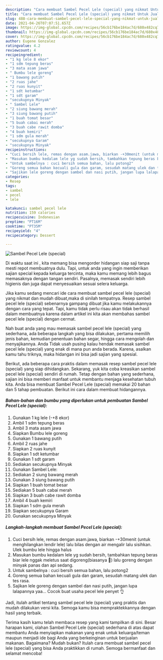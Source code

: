 ```yaml
---
description: "Cara membuat Sambel Pecel Lele (special) yang nikmat Untuk Jualan"
title: "Cara membuat Sambel Pecel Lele (special) yang nikmat Untuk Jualan"
slug: 488-cara-membuat-sambel-pecel-lele-special-yang-nikmat-untuk-jualan
date: 2021-04-26T07:07:51.657Z
image: https://img-global.cpcdn.com/recipes/56cb176be184ac7d/680x482cq70/sambel-pecel-lele-special-foto-resep-utama.jpg
thumbnail: https://img-global.cpcdn.com/recipes/56cb176be184ac7d/680x482cq70/sambel-pecel-lele-special-foto-resep-utama.jpg
cover: https://img-global.cpcdn.com/recipes/56cb176be184ac7d/680x482cq70/sambel-pecel-lele-special-foto-resep-utama.jpg
author: Eugene Gonzalez
ratingvalue: 4.2
reviewcount: 4
recipeingredient:
- "1 kg lele 8 ekor"
- "1 sdm tepung beras"
- "3 mata asam jawa"
- " Bumbu lele goreng"
- "1 bawang putih"
- "2 ruas jahe"
- "2 ruas kunyit"
- "1 sdt ketumbar"
- "1 sdt garam"
- "secukupnya Minyak"
- " Sambel Lele"
- "2 siung bawang merah"
- "3 siung bawang putih"
- "1 buah tomat besar"
- "5 buah cabai merah"
- "3 buah cabe rawit domba"
- "4 buah kemiri"
- "1 sdm gula merah"
- "secukupnya Garam"
- "secukupnya Minyak"
recipeinstructions:
- "Cuci bersih lele, remas dengan asam.jawa, biarkan -+30menit (untuk menghilangkan lendir lele) lalu bilas dengan air mengalir lalu sisihkan. Ulek bumbu lele hingga halus"
- "Masukan bumbu kedalam lele yg sudah bersih, tambahkan tepung beras biar lele nggak meletus saat digoreng(biasanya 😬) lalu goreng dengan minyak panas dan api sedang."
- "Untuk sambelnya : cuci bersih semua bahan, lalu potong2"
- "Goreng semua bahan kecuali gula dan garam, sesudah matang ulek dan tes rasa."
- "Sajikan lele goreng dengan sambel dan nasi putih, jangan lupa lalapannya yaa... Cocok buat usaha pecel lele penyet 👌"
categories:
- Resep
tags:
- sambel
- pecel
- lele

katakunci: sambel pecel lele 
nutrition: 159 calories
recipecuisine: Indonesian
preptime: "PT16M"
cooktime: "PT35M"
recipeyield: "4"
recipecategory: Dessert

---
```



![Sambel Pecel Lele (special)](https://img-global.cpcdn.com/recipes/56cb176be184ac7d/680x482cq70/sambel-pecel-lele-special-foto-resep-utama.jpg)

Di waktu  saat ini , kita memang bisa mengorder hidangan siap saji tanpa mesti repot membuatnya dulu. Tapi, untuk anda yang ingin memberikan sajian special kepada keluarga tercinta, maka kamu memang lebih bagus memasaknya dengan tangan sendiri. Pasalnya, memasak sendiri lebih higienis dan juga dapat menyesuaikan sesuai selera keluarga.

Jika kamu sedang mencari ide cara membuat sambel pecel lele (special) yang nikmat dan mudah dibuat,maka di sinilah tempatnya. Resep sambel pecel lele (special)  sebenarnya gampang dibuat jika kamu melakukannya dengan cara yang tepat. Tapi, kamu tidak perlu risau akan tidak berhasil dalam membuatnya 
karena dalam artikel ini kita akan membahas sambel pecel lele (special) dengan cermat.  



Nah buat anda yang mau memasak sambel pecel lele (special) yang sederhana, ada beberapa langkah yang bisa dilakukan, pertama memilih jenis bahan, kemudian penentuan bahan segar, hingga cara mengolah dan menyajikannya. Anda Tidak usah pusing kalau hendak memasak sambel pecel lele (special) yang enak di mana pun anda berada. Karena, asalkan kamu  tahu triknya, maka hidangan ini bisa jadi sajian yang spesial.

Berikut, ada beberapa cara praktis  dalam memasak resep sambel pecel lele (special) yang siap dihidangkan. Sekarang, yuk kita coba kreasikan sambel pecel lele (special) sendiri di rumah. Tetap dengan bahan yang sederhana, sajian ini bisa memberi manfaat untuk membantu menjaga kesehatan tubuh kita. Anda bisa membuat Sambel Pecel Lele (special) memakai 20 bahan dan 5 tahap pembuatan. Berikut ini cara dalam membuat hidangannya.

<!--inarticleads1-->

##### Bahan-bahan dan bumbu yang diperlukan untuk pembuatan Sambel Pecel Lele (special):

1. Gunakan 1 kg lele (-+8 ekor)
1. Ambil 1 sdm tepung beras
1. Ambil 3 mata asam jawa
1. Siapkan  Bumbu lele goreng
1. Gunakan 1 bawang putih
1. Ambil 2 ruas jahe
1. Siapkan 2 ruas kunyit
1. Siapkan 1 sdt ketumbar
1. Gunakan 1 sdt garam
1. Sediakan secukupnya Minyak
1. Gunakan  Sambel Lele:
1. Sediakan 2 siung bawang merah
1. Gunakan 3 siung bawang putih
1. Siapkan 1 buah tomat besar
1. Sediakan 5 buah cabai merah
1. Siapkan 3 buah cabe rawit domba
1. Ambil 4 buah kemiri
1. Siapkan 1 sdm gula merah
1. Siapkan secukupnya Garam
1. Gunakan secukupnya Minyak




<!--inarticleads2-->

##### Langkah-langkah membuat Sambel Pecel Lele (special):

1. Cuci bersih lele, remas dengan asam.jawa, biarkan -+30menit (untuk menghilangkan lendir lele) lalu bilas dengan air mengalir lalu sisihkan. Ulek bumbu lele hingga halus
1. Masukan bumbu kedalam lele yg sudah bersih, tambahkan tepung beras biar lele nggak meletus saat digoreng(biasanya 😬) lalu goreng dengan minyak panas dan api sedang.
1. Untuk sambelnya : cuci bersih semua bahan, lalu potong2
1. Goreng semua bahan kecuali gula dan garam, sesudah matang ulek dan tes rasa.
1. Sajikan lele goreng dengan sambel dan nasi putih, jangan lupa lalapannya yaa... Cocok buat usaha pecel lele penyet 👌




Jadi, itulah artikel tentang  sambel pecel lele (special)  yang praktis dan mudah dilakukan versi kita. Semoga kamu bisa mempraktekkannya dengan hasil yang terbaik. 

Terima kasih kamu telah membaca resep yang kami tampilkan di sini. Besar harapan kami, olahan  Sambel Pecel Lele (special) sederhana di atas dapat membantu Anda menyiapkan makanan yang enak untuk keluarga/teman maupun menjadi ide bagi Anda yang berkeinginan untuk berjualan makanan. Bagaimana? Mudah bukan? Itulah cara membuat sambel pecel lele (special) yang bisa Anda praktikkan di rumah. Semoga bermanfaat dan selamat mencoba!

